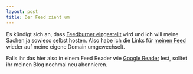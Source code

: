 ```yaml
---
layout: post
title: Der Feed zieht um
---
```


Es kündigt sich an, dass [Feedburner eingestellt][0] wird und ich will
meine Sachen ja sowieso selbst hosten. Also habe ich die Links für
[meinen Feed][1] wieder auf meine eigene Domain umgewechselt.

Falls ihr das hier also in einem Feed Reader wie [Google Reader][2]
lest, solltet ihr meinen Blog nochmal neu abonnieren.

[0]: http://www.googlewatchblog.de/2012/09/geruecht-google-feedburner-counter/
[1]: /atom.xml
[2]: http://reader.google.com/


